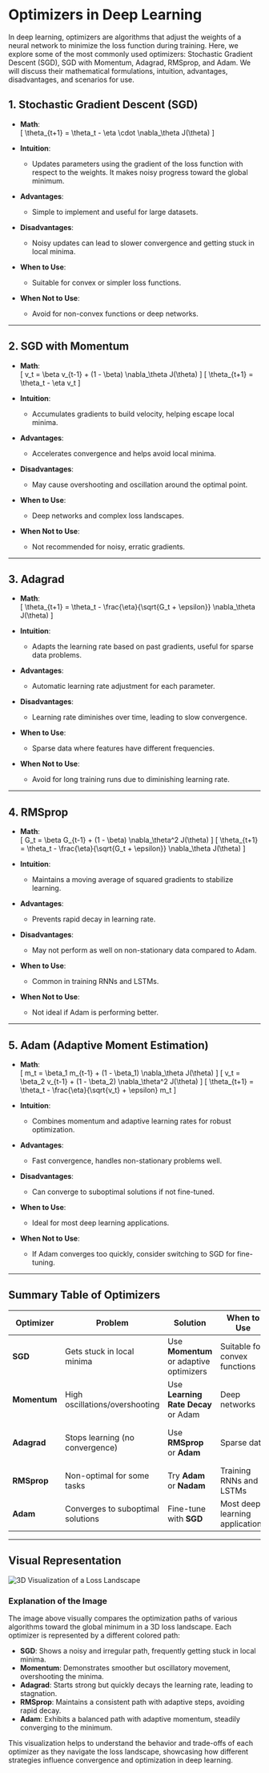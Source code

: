 # Optimizers in Deep Learning

In deep learning, optimizers are algorithms that adjust the weights of a neural network to minimize the loss function during training. Here, we explore some of the most commonly used optimizers: Stochastic Gradient Descent (SGD), SGD with Momentum, Adagrad, RMSprop, and Adam. We will discuss their mathematical formulations, intuition, advantages, disadvantages, and scenarios for use.

## 1. Stochastic Gradient Descent (SGD)

- **Math**:  
  \[
  \theta_{t+1} = \theta_t - \eta \cdot \nabla_\theta J(\theta)
  \]

- **Intuition**: 
  - Updates parameters using the gradient of the loss function with respect to the weights. It makes noisy progress toward the global minimum.

- **Advantages**: 
  - Simple to implement and useful for large datasets.

- **Disadvantages**: 
  - Noisy updates can lead to slower convergence and getting stuck in local minima.

- **When to Use**: 
  - Suitable for convex or simpler loss functions.

- **When Not to Use**: 
  - Avoid for non-convex functions or deep networks.

---

## 2. SGD with Momentum

- **Math**:  
  \[
  v_t = \beta v_{t-1} + (1 - \beta) \nabla_\theta J(\theta)
  \]
  \[
  \theta_{t+1} = \theta_t - \eta v_t
  \]

- **Intuition**: 
  - Accumulates gradients to build velocity, helping escape local minima.

- **Advantages**: 
  - Accelerates convergence and helps avoid local minima.

- **Disadvantages**: 
  - May cause overshooting and oscillation around the optimal point.

- **When to Use**: 
  - Deep networks and complex loss landscapes.

- **When Not to Use**: 
  - Not recommended for noisy, erratic gradients.

---

## 3. Adagrad

- **Math**:  
  \[
  \theta_{t+1} = \theta_t - \frac{\eta}{\sqrt{G_t + \epsilon}} \nabla_\theta J(\theta)
  \]

- **Intuition**: 
  - Adapts the learning rate based on past gradients, useful for sparse data problems.

- **Advantages**: 
  - Automatic learning rate adjustment for each parameter.

- **Disadvantages**: 
  - Learning rate diminishes over time, leading to slow convergence.

- **When to Use**: 
  - Sparse data where features have different frequencies.

- **When Not to Use**: 
  - Avoid for long training runs due to diminishing learning rate.

---

## 4. RMSprop

- **Math**:  
  \[
  G_t = \beta G_{t-1} + (1 - \beta) \nabla_\theta^2 J(\theta)
  \]
  \[
  \theta_{t+1} = \theta_t - \frac{\eta}{\sqrt{G_t + \epsilon}} \nabla_\theta J(\theta)
  \]

- **Intuition**: 
  - Maintains a moving average of squared gradients to stabilize learning.

- **Advantages**: 
  - Prevents rapid decay in learning rate.

- **Disadvantages**: 
  - May not perform as well on non-stationary data compared to Adam.

- **When to Use**: 
  - Common in training RNNs and LSTMs.

- **When Not to Use**: 
  - Not ideal if Adam is performing better.

---

## 5. Adam (Adaptive Moment Estimation)

- **Math**:  
  \[
  m_t = \beta_1 m_{t-1} + (1 - \beta_1) \nabla_\theta J(\theta)
  \]
  \[
  v_t = \beta_2 v_{t-1} + (1 - \beta_2) \nabla_\theta^2 J(\theta)
  \]
  \[
  \theta_{t+1} = \theta_t - \frac{\eta}{\sqrt{v_t} + \epsilon} m_t
  \]

- **Intuition**: 
  - Combines momentum and adaptive learning rates for robust optimization.

- **Advantages**: 
  - Fast convergence, handles non-stationary problems well.

- **Disadvantages**: 
  - Can converge to suboptimal solutions if not fine-tuned.

- **When to Use**: 
  - Ideal for most deep learning applications.

- **When Not to Use**: 
  - If Adam converges too quickly, consider switching to SGD for fine-tuning.

---

## Summary Table of Optimizers

| Optimizer  | Problem                           | Solution                               | When to Use                           | When Not to Use                      |
|------------|-----------------------------------|----------------------------------------|---------------------------------------|--------------------------------------|
| **SGD**    | Gets stuck in local minima        | Use **Momentum** or adaptive optimizers| Suitable for convex functions         | Avoid for non-convex functions      |
| **Momentum**| High oscillations/overshooting    | Use **Learning Rate Decay** or Adam   | Deep networks                         | When dealing with noisy gradients    |
| **Adagrad**| Stops learning (no convergence)   | Use **RMSprop** or **Adam**           | Sparse data                          | Avoid for long training runs         |
| **RMSprop**| Non-optimal for some tasks        | Try **Adam** or **Nadam**             | Training RNNs and LSTMs              | Not ideal if Adam is better          |
| **Adam**   | Converges to suboptimal solutions | Fine-tune with **SGD**                 | Most deep learning applications       | If converging too quickly            |

---

## Visual Representation

![3D Visualization of a Loss Landscape](sandbox:/mnt/data/A_detailed_3D_visualization_of_a_loss_landscape_de.png)

### Explanation of the Image
The image above visually compares the optimization paths of various algorithms toward the global minimum in a 3D loss landscape. Each optimizer is represented by a different colored path:

- **SGD**: Shows a noisy and irregular path, frequently getting stuck in local minima.
- **Momentum**: Demonstrates smoother but oscillatory movement, overshooting the minima.
- **Adagrad**: Starts strong but quickly decays the learning rate, leading to stagnation.
- **RMSprop**: Maintains a consistent path with adaptive steps, avoiding rapid decay.
- **Adam**: Exhibits a balanced path with adaptive momentum, steadily converging to the minimum.

This visualization helps to understand the behavior and trade-offs of each optimizer as they navigate the loss landscape, showcasing how different strategies influence convergence and optimization in deep learning.

